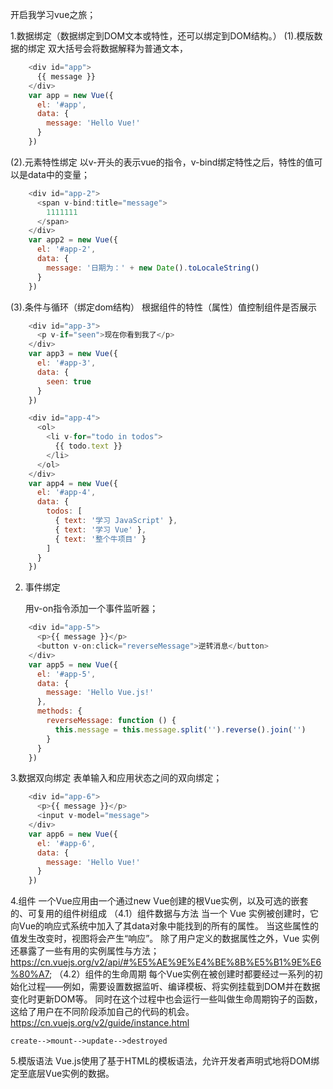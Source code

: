 
开启我学习vue之旅；


1.数据绑定（数据绑定到DOM文本或特性，还可以绑定到DOM结构。）
(1).模版数据的绑定
    双大括号会将数据解释为普通文本，
```javascript
    <div id="app">
      {{ message }}
    </div>
    var app = new Vue({
      el: '#app',
      data: {
        message: 'Hello Vue!'
      }
    })
```

(2).元素特性绑定
    以v-开头的表示vue的指令，v-bind绑定特性之后，特性的值可以是data中的变量；
```javascript
    <div id="app-2">
      <span v-bind:title="message">
        1111111
      </span>
    </div>
    var app2 = new Vue({
      el: '#app-2',
      data: {
        message: '日期为：' + new Date().toLocaleString()
      }
    })
```

(3).条件与循环（绑定dom结构）
   根据组件的特性（属性）值控制组件是否展示

```javascript
    <div id="app-3">
      <p v-if="seen">现在你看到我了</p>
    </div>
    var app3 = new Vue({
      el: '#app-3',
      data: {
        seen: true
      }
    })
```

```javascript
    <div id="app-4">
      <ol>
        <li v-for="todo in todos">
          {{ todo.text }}
        </li>
      </ol>
    </div>
    var app4 = new Vue({
      el: '#app-4',
      data: {
        todos: [
          { text: '学习 JavaScript' },
          { text: '学习 Vue' },
          { text: '整个牛项目' }
        ]
      }
    })
```

2. 事件绑定

    用v-on指令添加一个事件监听器；

```javascript
    <div id="app-5">
      <p>{{ message }}</p>
      <button v-on:click="reverseMessage">逆转消息</button>
    </div>
    var app5 = new Vue({
      el: '#app-5',
      data: {
        message: 'Hello Vue.js!'
      },
      methods: {
        reverseMessage: function () {
          this.message = this.message.split('').reverse().join('')
        }
      }
    })
```

3.数据双向绑定
表单输入和应用状态之间的双向绑定；

```javascript
    <div id="app-6">
      <p>{{ message }}</p>
      <input v-model="message">
    </div>
    var app6 = new Vue({
      el: '#app-6',
      data: {
        message: 'Hello Vue!'
      }
    })
```

4.组件
   一个Vue应用由一个通过new Vue创建的根Vue实例，以及可选的嵌套的、可复用的组件树组成
（4.1）组件数据与方法
    当一个 Vue 实例被创建时，它向Vue的响应式系统中加入了其data对象中能找到的所有的属性。
当这些属性的值发生改变时，视图将会产生“响应”。
    除了用户定义的数据属性之外，Vue 实例还暴露了一些有用的实例属性与方法；
    https://cn.vuejs.org/v2/api/#%E5%AE%9E%E4%BE%8B%E5%B1%9E%E6%80%A7;
（4.2）组件的生命周期
    每个Vue实例在被创建时都要经过一系列的初始化过程——例如，需要设置数据监听、编译模板、将实例挂载到DOM并在数据变化时更新DOM等。
    同时在这个过程中也会运行一些叫做生命周期钩子的函数，这给了用户在不同阶段添加自己的代码的机会。
    https://cn.vuejs.org/v2/guide/instance.html

    create-->mount-->update-->destroyed


5.模版语法
  Vue.js使用了基于HTML的模板语法，允许开发者声明式地将DOM绑定至底层Vue实例的数据。


